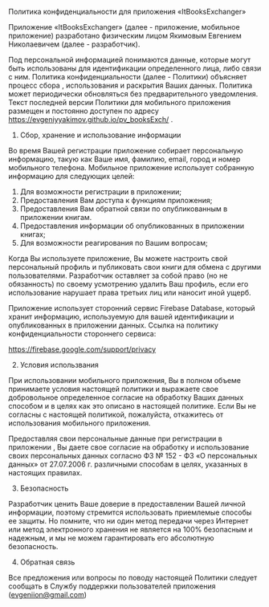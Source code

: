 Политика конфиденциальности для приложения «ItBooksExchanger»

Приложение «ItBooksExchanger» (далее - приложение, мобильное приложение) разработано физическим лицом Якимовым Евгением Николаевичем (далее - разработчик).

Под персональной информацией понимаются данные, которые могут быть использованы для идентификации определенного лица, либо связи с ним. Политика конфиденциальности (далее - Политики) объясняет процесс сбора , использования и раскрытия Ваших данных. Политика может периодически обновляться без предварительного уведомления. Текст последней версии Политики для мобильного приложения  размещен и постоянно доступен по адресу https://evgeniyyakimov.github.io/pv_booksExch/ . 

1. Сбор, хранение и использование информации

Во время Вашей регистрации приложение собирает персональную информацию, такую как Ваше имя, фамилию, email, город и номер мобильного телефона. Мобильное приложение использует собранную информацию для следующих целей:

1. Для возможности регистрации в приложении;
2. Предоставления Вам доступа к функциям приложения;
3. Предоставления Вам обратной связи по опубликованным в приложении книгам.
4. Предоставления информации об опубликованных в приложении книгах;
5. Для возможности реагирования по Вашим вопросам;

Когда Вы используете приложение, Вы можете настроить свой персональный профиль и публиковать свои книги для обмена с другими пользователями. Разработчик оставляет за собой право (но не обязанность) по своему усмотрению удалить Ваш профиль, если его использование нарушает права третьих лиц  или наносит иной ущерб. 

Приложение использует сторонний сервис Firebase Database, который хранит информацию, используемую для вашей идентификации и опубликованных в приложении данных. Ссылка на политику конфиденциальности  стороннего сервиса:

https://firebase.google.com/support/privacy

2. Условия использвания

При использовании мобильного приложения, Вы в полном объеме принимаете условия настоящей политики и выражаете свое добровольное определенное согласие на обработку Ваших данных способом и в целях как это описано в настоящей политике. Если Вы не согласны с настоящей политикой, пожалуйста, откажитесь от использования мобильного приложения.

Предоставляя свои персональные данные  при регистрации в приложении , Вы даете свое согласие на обработку и использование своих персональных данных согласно ФЗ № 152 -  ФЗ «О персональных данных» от 27.07.2006 г. различными способам в целях, указанных в настоящих правилах.

3. Безопасность

Разработчик ценить Ваше доверие в предоставлении Вашей личной информации, поэтому стремится использовать приемлемые способы ее защиты. Но помните, что ни один метод передачи через Интернет или метод электронного хранения не является на 100% безопасным и надежным, и мы не можем гарантировать его абсолютную безопасность.

4. Обратная связь

Все предложения или вопросы по поводу настоящей Политики следует сообщать в Службу поддержки пользователей приложения (evgeniion@gmail.com)
